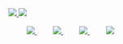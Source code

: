 <a href="https://github.com/anuraghazra/github-readme-stats">
  <img src="https://github-readme-stats.vercel.app/api?username=tawatawara&theme=gotham&show_icons=true&hide_border=true" />
</a>
<a href="https://github.com/anuraghazra/github-readme-stats">
  <img align="top" src="https://github-readme-stats.vercel.app/api/top-langs/?username=tawatawara&theme=gotham&hide_border=true" />
</a>
<br>
<br>
&emsp; &emsp;
<a href="https://www.kaggle.com/ttahara/competitions">
  <img src="https://road-to-kaggle-grandmaster.vercel.app/api/badges/ttahara/competition/" />
</a>
&emsp; &nbsp; &thinsp;
<a href="https://www.kaggle.com/ttahara/datasets">
  <img src="https://road-to-kaggle-grandmaster.vercel.app/api/badges/ttahara/dataset" />
</a>
&emsp; &nbsp; &thinsp;
<a href="https://www.kaggle.com/ttahara/notebooks">
  <img src="https://road-to-kaggle-grandmaster.vercel.app/api/badges/ttahara/notebook" />
</a>
&emsp; &nbsp; &thinsp;
<a href="https://www.kaggle.com/ttahara/discussion">
  <img src="https://road-to-kaggle-grandmaster.vercel.app/api/badges/ttahara/discussion" />
</a>
